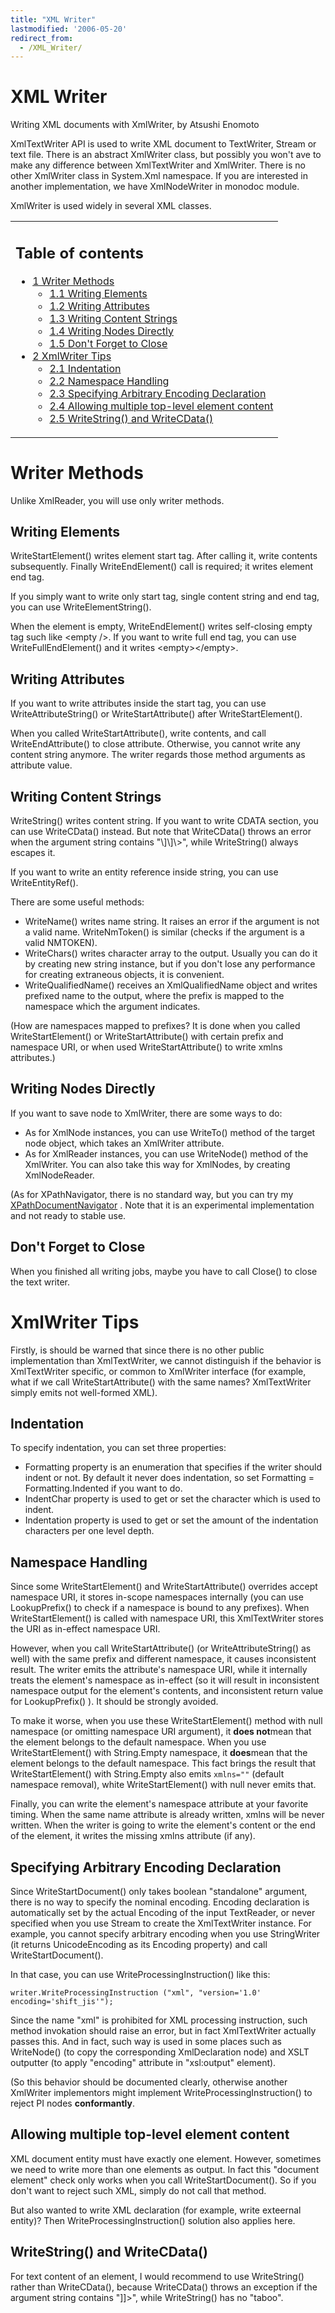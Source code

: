 ```yaml
---
title: "XML Writer"
lastmodified: '2006-05-20'
redirect_from:
  - /XML_Writer/
---
```


XML Writer
==========

Writing XML documents with XmlWriter, by Atsushi Enomoto

XmlTextWriter API is used to write XML document to TextWriter, Stream or text file. There is an abstract XmlWriter class, but possibly you won't ave to make any difference between XmlTextWriter and XmlWriter. There is no other XmlWriter class in System.Xml namespace. If you are interested in another implementation, we have XmlNodeWriter in monodoc module.

XmlWriter is used widely in several XML classes.

<table>
<col width="100%" />
<tbody>
<tr class="odd">
<td align="left"><h2>Table of contents</h2>
<ul>
<li><a href="#writer-methods">1 Writer Methods</a>
<ul>
<li><a href="#writing-elements">1.1 Writing Elements</a></li>
<li><a href="#writing-attributes">1.2 Writing Attributes</a></li>
<li><a href="#writing-content-strings">1.3 Writing Content Strings</a></li>
<li><a href="#writing-nodes-directly">1.4 Writing Nodes Directly</a></li>
<li><a href="#dont-forget-to-close">1.5 Don't Forget to Close</a></li>
</ul></li>
<li><a href="#xmlwriter-tips">2 XmlWriter Tips</a>
<ul>
<li><a href="#indentation">2.1 Indentation</a></li>
<li><a href="#namespace-handling">2.2 Namespace Handling</a></li>
<li><a href="#specifying-arbitrary-encoding-declaration">2.3 Specifying Arbitrary Encoding Declaration</a></li>
<li><a href="#allowing-multiple-top-level-element-content">2.4 Allowing multiple top-level element content</a></li>
<li><a href="#writestring-and-writecdata">2.5 WriteString() and WriteCData()</a></li>
</ul></li>
</ul></td>
</tr>
</tbody>
</table>

Writer Methods
==============

Unlike XmlReader, you will use only writer methods.

Writing Elements
----------------

WriteStartElement() writes element start tag. After calling it, write contents subsequently. Finally WriteEndElement() call is required; it writes element end tag.

If you simply want to write only start tag, single content string and end tag, you can use WriteElementString().

When the element is empty, WriteEndElement() writes self-closing empty tag such like \<empty /\>. If you want to write full end tag, you can use WriteFullEndElement() and it writes \<empty\>\</empty\>.

Writing Attributes
------------------

If you want to write attributes inside the start tag, you can use WriteAttributeString() or WriteStartAttribute() after WriteStartElement().

When you called WriteStartAttribute(), write contents, and call WriteEndAttribute() to close attribute. Otherwise, you cannot write any content string anymore. The writer regards those method arguments as attribute value.

Writing Content Strings
-----------------------

WriteString() writes content string. If you want to write CDATA section, you can use WriteCData() instead. But note that WriteCData() throws an error when the argument string contains "\\]\\]\\\>", while WriteString() always escapes it.

If you want to write an entity reference inside string, you can use WriteEntityRef().

There are some useful methods:

-   WriteName() writes name string. It raises an error if the argument is not a valid name. WriteNmToken() is similar (checks if the argument is a valid NMTOKEN).
-   WriteChars() writes character array to the output. Usually you can do it by creating new string instance, but if you don't lose any performance for creating extraneous objects, it is convenient.
-   WriteQualifiedName() receives an XmlQualifiedName object and writes prefixed name to the output, where the prefix is mapped to the namespace which the argument indicates.

(How are namespaces mapped to prefixes? It is done when you called WriteStartElement() or WriteStartAttribute() with certain prefix and namespace URI, or when used WriteStartAttribute() to write xmlns attributes.)

Writing Nodes Directly
----------------------

If you want to save node to XmlWriter, there are some ways to do:

-   As for XmlNode instances, you can use WriteTo() method of the target node object, which takes an XmlWriter attribute.
-   As for XmlReader instances, you can use WriteNode() method of the XmlWriter. You can also take this way for XmlNodes, by creating XmlNodeReader.

(As for XPathNavigator, there is no standard way, but you can try my [XPathDocumentNavigator](http://www24.brinkster.com/ginga/XPathDocumentReader.cs.txt) . Note that it is an experimental implementation and not ready to stable use.

Don't Forget to Close
---------------------

When you finished all writing jobs, maybe you have to call Close() to close the text writer.

XmlWriter Tips
==============

Firstly, is should be warned that since there is no other public implementation than XmlTextWriter, we cannot distinguish if the behavior is XmlTextWriter specific, or common to XmlWriter interface (for example, what if we call WriteStartAttribute() with the same names? XmlTextWriter simply emits not well-formed XML).

Indentation
-----------

To specify indentation, you can set three properties:

-   Formatting property is an enumeration that specifies if the writer should indent or not. By default it never does indentation, so set Formatting = Formatting.Indented if you want to do.
-   IndentChar property is used to get or set the character which is used to indent.
-   Indentation property is used to get or set the amount of the indentation characters per one level depth.

Namespace Handling
------------------

Since some WriteStartElement() and WriteStartAttribute() overrides accept namespace URI, it stores in-scope namespaces internally (you can use LookupPrefix() to check if a namespace is bound to any prefixes). When WriteStartElement() is called with namespace URI, this XmlTextWriter stores the URI as in-effect namespace URI.

However, when you call WriteStartAttribute() (or WriteAttributeString() as well) with the same prefix and different namespace, it causes inconsistent result. The writer emits the attribute's namespace URI, while it internally treats the element's namespace as in-effect (so it will result in inconsistent namespace output for the element's contents, and inconsistent return value for LookupPrefix() ). It should be strongly avoided.

To make it worse, when you use these WriteStartElement() method with null namespace (or omitting namespace URI argument), it **does not**mean that the element belongs to the default namespace. When you use WriteStartElement() with String.Empty namespace, it **does**mean that the element belongs to the default namespace. This fact brings the result that WriteStartElement() with String.Empty also emits `xmlns=""` (default namespace removal), white WriteStartElement() with null never emits that.

Finally, you can write the element's namespace attribute at your favorite timing. When the same name attribute is already written, xmlns will be never written. When the writer is going to write the element's content or the end of the element, it writes the missing xmlns attribute (if any).

Specifying Arbitrary Encoding Declaration
-----------------------------------------

Since WriteStartDocument() only takes boolean "standalone" argument, there is no way to specify the nominal encoding. Encoding declaration is automatically set by the actual Encoding of the input TextReader, or never specified when you use Stream to create the XmlTextWriter instance. For example, you cannot specify arbitrary encoding when you use StringWriter (it returns UnicodeEncoding as its Encoding property) and call WriteStartDocument().

In that case, you can use WriteProcessingInstruction() like this:

    writer.WriteProcessingInstruction ("xml", "version='1.0' encoding='shift_jis'");

Since the name "xml" is prohibited for XML processing instruction, such method invokation should raise an error, but in fact XmlTextWriter actually passes this. And in fact, such way is used in some places such as WriteNode() (to copy the corresponding XmlDeclaration node) and XSLT outputter (to apply "encoding" attribute in "xsl:output" element).

(So this behavior should be documented clearly, otherwise another XmlWriter implementors might implement WriteProcessingInstruction() to reject PI nodes **conformantly**.

Allowing multiple top-level element content
-------------------------------------------

XML document entity must have exactly one element. However, sometimes we need to write more than one elements as output. In fact this "document element" check only works when you call WriteStartDocument(). So if you don't want to reject such XML, simply do not call that method.

But also wanted to write XML declaration (for example, write exteernal entity)? Then WriteProcessingInstruction() solution also applies here.

WriteString() and WriteCData()
------------------------------

For text content of an element, I would recommend to use WriteString() rather than WriteCData(), because WriteCData() throws an exception if the argument string contains "]]\>", while WriteString() has no "taboo".
